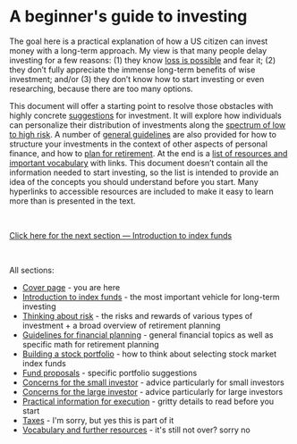 # A beginner's guide to investing

The goal here is a practical explanation of how a US citizen can invest money with a long-term approach. My view is that many people delay investing for a few reasons: (1) they know [loss is possible](https://www.youtube.com/watch?v=-DT7bX-B1Mg&ab_channel=HubertFarnsworth) and fear it; (2) they don’t fully appreciate the immense long-term benefits of wise investment; and/or (3) they don’t know how to start investing or even researching, because there are too many options.

This document will offer a starting point to resolve those obstacles with highly concrete [suggestions](https://github.com/investindex/Funds) for investment. It will explore how individuals can personalize their distribution of investments along the [spectrum of low to high risk](https://github.com/investindex/Risk). A number of [general guidelines](https://github.com/investindex/Guidelines) are also provided for how to structure your investments in the context of other aspects of personal finance, and how to [plan for retirement](https://github.com/investindex/Guidelines#retirement-math). At the end is a [list of resources and important vocabulary](https://github.com/investindex/Vocab) with links. This document doesn’t contain all the information needed to start investing, so the list is intended to provide an idea of the concepts you should understand before you start. Many hyperlinks to accessible resources are included to make it easy to learn more than is presented in the text.

&nbsp;

[Click here for the next section — Introduction to index funds](https://github.com/investindex/Index)

&nbsp;

All sections:

* [Cover page](https://github.com/investindex/Intro) - you are here
* [Introduction to index funds](https://github.com/investindex/Index) - the most important vehicle for long-term investing
* [Thinking about risk](https://github.com/investindex/Risk) - the risks and rewards of various types of investment + a broad overview of retirement planning
* [Guidelines for financial planning](https://github.com/investindex/Guidelines) - general financial topics as well as specific math for retirement planning
* [Building a stock portfolio](https://github.com/investindex/Portfolio) - how to think about selecting stock market index funds
* [Fund proposals](https://github.com/investindex/Funds) - specific portfolio suggestions
* [Concerns for the small investor](https://github.com/investindex/Small) - advice particularly for small investors
* [Concerns for the large investor](https://github.com/investindex/Large) - advice particularly for large investors
* [Practical information for execution](https://github.com/investindex/Practical) - gritty details to read before you start
* [Taxes](https://github.com/investindex/Taxes) - I'm sorry, but yes this is part of it
* [Vocabulary and further resources](https://github.com/investindex/Vocab) - it's still not over? sorry no
